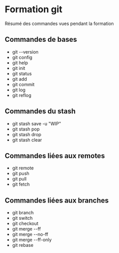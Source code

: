 # Formation git

Résumé des commandes vues pendant la formation

## Commandes de bases

- git --version
- git config
- git help
- git init
- git status
- git add
- git commit
- git log
- git reflog

## Commandes du stash

- git stash save -u "WIP"
- git stash pop
- git stash drop
- git stash clear

## Commandes liées aux remotes

- git remote
- git push
- git pull
- git fetch

## Commandes liées aux branches

- git branch
- git switch
- git checkout
- git merge --ff
- git merge --no-ff
- git merge --ff-only
- git rebase

